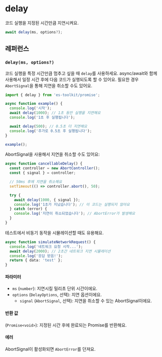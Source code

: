 # delay

코드 실행을 지정된 시간만큼 지연시켜요.

```typescript
await delay(ms, options?);
```

## 레퍼런스

### `delay(ms, options?)`

코드 실행을 특정 시간만큼 멈추고 싶을 때 `delay`를 사용하세요. async/await와 함께 사용해서 일정 시간 후에 다음 코드가 실행되도록 할 수 있어요. 필요한 경우 `AbortSignal`을 통해 지연을 취소할 수도 있어요.

```typescript
import { delay } from 'es-toolkit/promise';

async function example() {
  console.log('시작');
  await delay(1000); // 1초 동안 실행을 지연해요
  console.log('1초 후 실행됩니다');

  await delay(500); // 0.5초 더 지연해요
  console.log('추가로 0.5초 후 실행됩니다');
}

example();
```

AbortSignal을 사용해서 지연을 취소할 수도 있어요:

```typescript
async function cancellableDelay() {
  const controller = new AbortController();
  const { signal } = controller;

  // 50ms 후에 지연을 취소해요
  setTimeout(() => controller.abort(), 50);

  try {
    await delay(1000, { signal });
    console.log('1초가 지났습니다'); // 이 코드는 실행되지 않아요
  } catch (error) {
    console.log('지연이 취소되었습니다'); // AbortError가 발생해요
  }
}
```

테스트에서 비동기 동작을 시뮬레이션할 때도 유용해요.

```typescript
async function simulateNetworkRequest() {
  console.log('네트워크 요청 시작...');
  await delay(2000); // 2초간 네트워크 지연 시뮬레이션
  console.log('응답 받음!');
  return { data: 'test' };
}
```

#### 파라미터

- `ms` (`number`): 지연시킬 밀리초 단위 시간이에요.
- `options` (`DelayOptions`, 선택): 지연 옵션이에요.
  - `signal` (`AbortSignal`, 선택): 지연을 취소할 수 있는 AbortSignal이에요.

#### 반환 값

(`Promise<void>`): 지정된 시간 후에 완료되는 Promise를 반환해요.

#### 에러

AbortSignal이 활성화되면 `AbortError`를 던져요.
